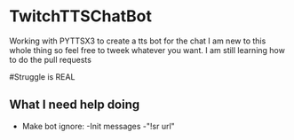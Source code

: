 # TwitchTTSChatBot
Working with PYTTSX3 to create a tts bot for the chat
I am new to this whole thing so feel free to tweek whatever
you want.  I am still learning how to do the pull requests

#Struggle is REAL
## What I need help doing
- Make bot ignore: 
-Init messages
-"!sr url"
